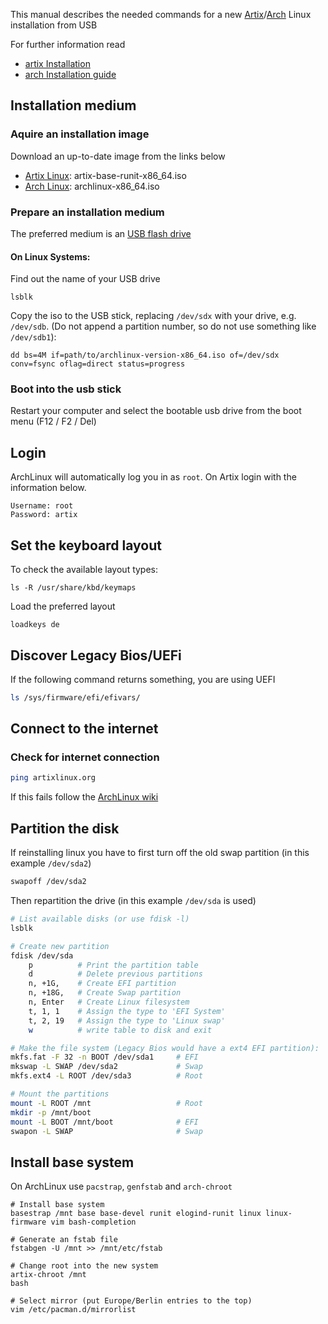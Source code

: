 This manual describes the needed commands for a new [Artix](https://artixlinux.org/)/[Arch](https://archlinux.org/) Linux installation from USB

For further information read
- [artix Installation](https://wiki.artixlinux.org/Main/Installation)
- [arch Installation guide](https://wiki.archlinux.org/title/Installation_guide)

## Installation medium

### Aquire an installation image

Download an up-to-date image from the links below
- [Artix Linux](https://artixlinux.org/download.php): artix-base-runit-x86_64.iso
- [Arch Linux](https://archlinux.org/download/): archlinux-x86_64.iso

### Prepare an installation medium

The preferred medium is an [USB flash drive](https://wiki.archlinux.org/title/USB_flash_installation_medium)

#### On Linux Systems:

Find out the name of your USB drive
```
lsblk
```

Copy the iso to the USB stick, replacing `/dev/sdx` with your drive, e.g. `/dev/sdb`. (Do not append a partition number, so do not use something like `/dev/sdb1`):
```
dd bs=4M if=path/to/archlinux-version-x86_64.iso of=/dev/sdx conv=fsync oflag=direct status=progress
```

### Boot into the usb stick

Restart your computer and select the bootable usb drive from the boot menu (F12 / F2 / Del)

## Login
ArchLinux will automatically log you in as `root`. On Artix login with the information below.
```
Username: root
Password: artix
```

## Set the keyboard layout

To check the available layout types:
```
ls -R /usr/share/kbd/keymaps
```
Load the preferred layout
```
loadkeys de
```

## Discover Legacy Bios/UEFi
If the following command returns something, you are using UEFI
```bash
ls /sys/firmware/efi/efivars/
```

## Connect to the internet
### Check for internet connection
```bash
ping artixlinux.org
```
If this fails follow the [ArchLinux wiki](https://wiki.archlinux.org/title/Installation_guide#Connect_to_the_internet)

## Partition the disk
If reinstalling linux you have to first turn off the old swap partition (in this example `/dev/sda2`)
```bash
swapoff /dev/sda2
```
Then repartition the drive (in this example `/dev/sda` is used)
```bash
# List available disks (or use fdisk -l)
lsblk

# Create new partition
fdisk /dev/sda
    p          # Print the partition table
    d          # Delete previous partitions
    n, +1G,    # Create EFI partition
    n, +18G,   # Create Swap partition
    n, Enter   # Create Linux filesystem
    t, 1, 1    # Assign the type to 'EFI System'
    t, 2, 19   # Assign the type to 'Linux swap'
    w          # write table to disk and exit

# Make the file system (Legacy Bios would have a ext4 EFI partition):
mkfs.fat -F 32 -n BOOT /dev/sda1     # EFI
mkswap -L SWAP /dev/sda2             # Swap
mkfs.ext4 -L ROOT /dev/sda3          # Root

# Mount the partitions
mount -L ROOT /mnt                   # Root
mkdir -p /mnt/boot
mount -L BOOT /mnt/boot              # EFI
swapon -L SWAP                       # Swap
```

## Install base system
On ArchLinux use `pacstrap`, `genfstab` and `arch-chroot`
```
# Install base system
basestrap /mnt base base-devel runit elogind-runit linux linux-firmware vim bash-completion

# Generate an fstab file
fstabgen -U /mnt >> /mnt/etc/fstab

# Change root into the new system
artix-chroot /mnt
bash

# Select mirror (put Europe/Berlin entries to the top)
vim /etc/pacman.d/mirrorlist
```